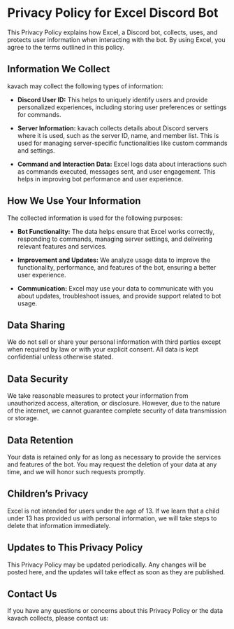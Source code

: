 
# Privacy Policy for Excel Discord Bot

This Privacy Policy explains how Excel, a Discord bot, collects, uses, and protects user information when interacting with the bot. By using Excel, you agree to the terms outlined in this policy.

## Information We Collect

kavach may collect the following types of information:

- **Discord User ID:** This helps to uniquely identify users and provide personalized experiences, including storing user preferences or settings for commands.

- **Server Information:** kavach collects details about Discord servers where it is used, such as the server ID, name, and member list. This is used for managing server-specific functionalities like custom commands and settings.

- **Command and Interaction Data:** Excel logs data about interactions such as commands executed, messages sent, and user engagement. This helps in improving bot performance and user experience.

## How We Use Your Information

The collected information is used for the following purposes:

- **Bot Functionality:** The data helps ensure that Excel works correctly, responding to commands, managing server settings, and delivering relevant features and services.

- **Improvement and Updates:** We analyze usage data to improve the functionality, performance, and features of the bot, ensuring a better user experience.

- **Communication:** Excel may use your data to communicate with you about updates, troubleshoot issues, and provide support related to bot usage.

## Data Sharing

We do not sell or share your personal information with third parties except when required by law or with your explicit consent. All data is kept confidential unless otherwise stated.

## Data Security

We take reasonable measures to protect your information from unauthorized access, alteration, or disclosure. However, due to the nature of the internet, we cannot guarantee complete security of data transmission or storage.

## Data Retention

Your data is retained only for as long as necessary to provide the services and features of the bot. You may request the deletion of your data at any time, and we will honor such requests promptly.

## Children’s Privacy

Excel is not intended for users under the age of 13. If we learn that a child under 13 has provided us with personal information, we will take steps to delete that information immediately. 

## Updates to This Privacy Policy

This Privacy Policy may be updated periodically. Any changes will be posted here, and the updates will take effect as soon as they are published.

## Contact Us

If you have any questions or concerns about this Privacy Policy or the data kavach collects, please contact us:



